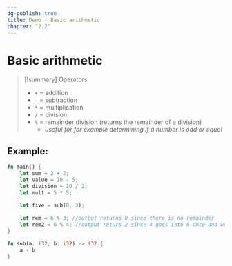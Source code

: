 ```yaml
---
dg-publish: true
title: Demo - Basic arithmetic
chapter: "2.2"
---
```

# Basic arithmetic
> [!summary] Operators
> - `+` = addition
> - `-` = subtraction
> - `*` = multiplication
> - `/` = division
> - `%` = remainder division (returns the remainder of a division)
> 	- *useful for for example determining if a number is odd or equal*


## Example:
```rust
fn main() {
	let sum = 2 + 2;
	let value = 10 - 5;
	let division = 10 / 2;
	let mult = 5 * 5;
	
	let five = sub(8, 3);
	
	let rem = 6 % 3; //output returns 0 since there is no remainder
	let rem2 = 6 % 4; //output returs 2 since 4 goes into 6 once and we are left with 2 as the remainder
}

fn sub(a: i32, b: i32) -> i32 {
	a - b
}
```